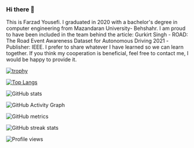 ### Hi there 👋
This is Farzad Yousefi. I graduated in 2020 with a bachelor's degree in computer engineering from Mazandaran University- Behshahr. I am proud to have been included in the team behind the article: Gurkirt Singh - ROAD: The Road Event Awareness Dataset for Autonomous Driving 2021 -Publisher: IEEE. I prefer to share whatever I have learned so we can learn together. If you think my cooperation is beneficial, feel free to contact me, I would be happy to provide it.


[![trophy](https://github-profile-trophy.vercel.app/?username=F-Yousefi)](https://github.com/ryo-ma/github-profile-trophy)

[![Top Langs](https://github-readme-stats.vercel.app/api/top-langs/?username=F-Yousefi)](https://github.com/anuraghazra/github-readme-stats)

![GitHub stats](https://github-readme-stats.vercel.app/api?username=F-Yousefi&show_icons=true)  

![GitHub Activity Graph](https://activity-graph.herokuapp.com/graph?username=F-Yousefi)  

![GitHub metrics](https://metrics.lecoq.io/F-Yousefi)  

![GitHub streak stats](https://streak-stats.demolab.com/?user=F-Yousefi)  

![Profile views](https://gpvc.arturio.dev/F-Yousefi)  
